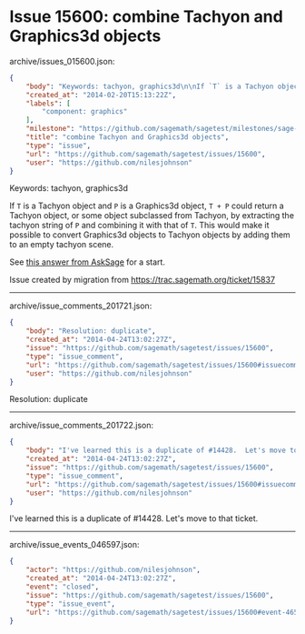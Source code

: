 # Issue 15600: combine Tachyon and Graphics3d objects

archive/issues_015600.json:
```json
{
    "body": "Keywords: tachyon, graphics3d\n\nIf `T` is a Tachyon object and `P` is a Graphics3d object, `T + P` could return a Tachyon object, or some object subclassed from Tachyon, by extracting the tachyon string of `P` and combining it with that of `T`.  This would make it possible to convert Graphics3d objects to Tachyon objects by adding them to an empty tachyon scene.\n\nSee [this answer from AskSage](http://ask.sagemath.org/question/20/the-tachyon-object-used-for-rendering-plots?answer=4703#4703) for a start.\n\nIssue created by migration from https://trac.sagemath.org/ticket/15837\n\n",
    "created_at": "2014-02-20T15:13:22Z",
    "labels": [
        "component: graphics"
    ],
    "milestone": "https://github.com/sagemath/sagetest/milestones/sage-6.2",
    "title": "combine Tachyon and Graphics3d objects",
    "type": "issue",
    "url": "https://github.com/sagemath/sagetest/issues/15600",
    "user": "https://github.com/nilesjohnson"
}
```
Keywords: tachyon, graphics3d

If `T` is a Tachyon object and `P` is a Graphics3d object, `T + P` could return a Tachyon object, or some object subclassed from Tachyon, by extracting the tachyon string of `P` and combining it with that of `T`.  This would make it possible to convert Graphics3d objects to Tachyon objects by adding them to an empty tachyon scene.

See [this answer from AskSage](http://ask.sagemath.org/question/20/the-tachyon-object-used-for-rendering-plots?answer=4703#4703) for a start.

Issue created by migration from https://trac.sagemath.org/ticket/15837





---

archive/issue_comments_201721.json:
```json
{
    "body": "Resolution: duplicate",
    "created_at": "2014-04-24T13:02:27Z",
    "issue": "https://github.com/sagemath/sagetest/issues/15600",
    "type": "issue_comment",
    "url": "https://github.com/sagemath/sagetest/issues/15600#issuecomment-201721",
    "user": "https://github.com/nilesjohnson"
}
```

Resolution: duplicate



---

archive/issue_comments_201722.json:
```json
{
    "body": "I've learned this is a duplicate of #14428.  Let's move to that ticket.",
    "created_at": "2014-04-24T13:02:27Z",
    "issue": "https://github.com/sagemath/sagetest/issues/15600",
    "type": "issue_comment",
    "url": "https://github.com/sagemath/sagetest/issues/15600#issuecomment-201722",
    "user": "https://github.com/nilesjohnson"
}
```

I've learned this is a duplicate of #14428.  Let's move to that ticket.



---

archive/issue_events_046597.json:
```json
{
    "actor": "https://github.com/nilesjohnson",
    "created_at": "2014-04-24T13:02:27Z",
    "event": "closed",
    "issue": "https://github.com/sagemath/sagetest/issues/15600",
    "type": "issue_event",
    "url": "https://github.com/sagemath/sagetest/issues/15600#event-46597"
}
```
